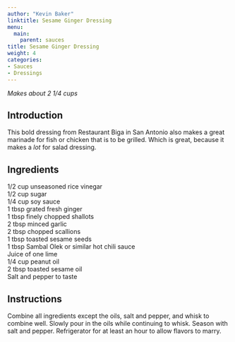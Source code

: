 ```yaml
---
author: "Kevin Baker"
linktitle: Sesame Ginger Dressing
menu:
  main:
    parent: sauces
title: Sesame Ginger Dressing
weight: 4
categories:
- Sauces
- Dressings
---
```

*Makes about 2 1/4 cups*

## Introduction

This bold dressing from Restaurant Biga in San Antonio also makes a great marinade for fish or chicken that is to be grilled. Which is great, because it makes a *lot* for salad dressing.

## Ingredients

<div class="ingredient-list">

1/2 cup unseasoned rice vinegar  
1/2 cup sugar  
1/4 cup soy sauce  
1 tbsp grated fresh ginger  
1 tbsp finely chopped shallots  
2 tbsp minced garlic  
2 tbsp chopped scallions  
1 tbsp toasted sesame seeds  
1 tbsp Sambal Olek or similar hot chili sauce  
Juice of one lime  
1/4 cup peanut oil  
2 tbsp toasted sesame oil  
Salt and pepper to taste  

</div>

## Instructions

Combine all ingredients except the oils, salt and pepper, and whisk to combine well. Slowly pour in the oils while continuing to whisk. Season with salt and pepper. Refrigerator for at least an hour to allow flavors to marry.